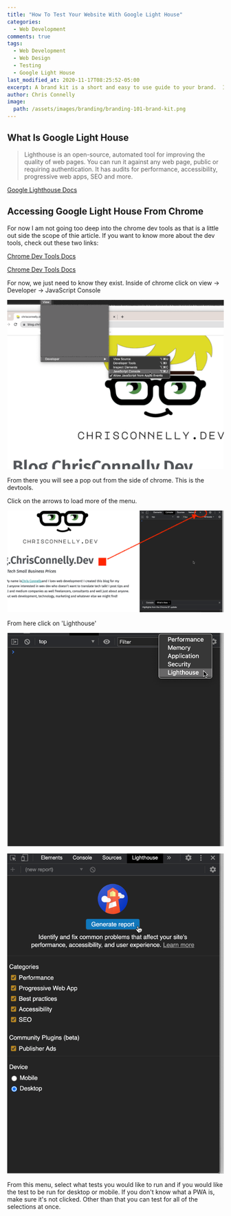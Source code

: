 ```yaml
---
title: "How To Test Your Website With Google Light House"
categories:
  - Web Development
comments: true
tags:
  - Web Development
  - Web Design
  - Testing
  - Google Light House
last_modified_at: 2020-11-17T08:25:52-05:00
excerpt: A brand kit is a short and easy to use guide to your brand.  It's a quick reference to your identity that includes logos, colors, fonts, and messaging that represent your companies image, identity and tone.
author: Chris Connelly
image:
  path: /assets/images/branding/branding-101-brand-kit.png
---
```


## What Is Google Light House

> Lighthouse is an open-source, automated tool for improving the quality of web pages. You can run it against any web page, public or requiring authentication. It has audits for performance, accessibility, progressive web apps, SEO and more.

[Google Lighthouse Docs](https://developers.google.com/web/tools/lighthouse)

## Accessing Google Light House From Chrome

For now I am not going too deep into the chrome dev tools as that is a little out side the scope of thie article. If you want to know more about the dev tools, check out these two links:

[Chrome Dev Tools Docs](https://developers.google.com/web/tools/chrome-devtools/console/javascript)

[Chrome Dev Tools Docs](https://developers.google.com/web/tools/chrome-devtools)

For now, we just need to know they exist. Inside of chrome click on view -> Developer -> JavaScript Console

![JavaScript Console](/assets/images/google-dev-tools.png)

From there you will see a pop out from the side of chrome. This is the devtools.

Click on the arrows to load more of the menu.

![JavaScript Console](/assets/images/javascript-console.png)

From here click on 'Lighthouse'

![JavaScript Console](/assets/images/google-chrome-console.png)

![JavaScript Console](/assets/images/google-light-house.png)

From this menu, select what tests you would like to run and if you would like the test to be run for desktop or mobile. If you don't know what a PWA is, make sure it's not clicked. Other than that you can test for all of the selections at once.
